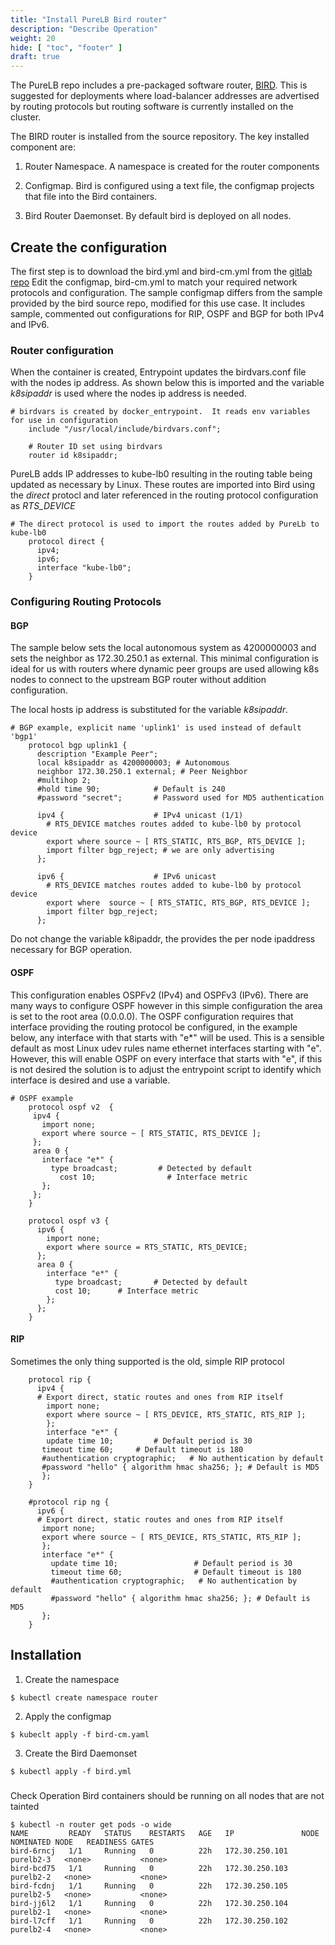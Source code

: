 ```yaml
---
title: "Install PureLB Bird router"
description: "Describe Operation"
weight: 20
hide: [ "toc", "footer" ]
draft: true
---
```


The PureLB repo includes a pre-packaged software router, [BIRD](https://bird.network.cz/).  This is suggested for deployments where load-balancer addresses are advertised by routing protocols but routing software is currently installed on the cluster.

The BIRD router is installed from the source repository.   The key installed component are:

1. Router Namespace.  A namespace is created for the router components

2. Configmap.  Bird is configured using a text file, the configmap projects that file into the Bird containers.

3. Bird Router Daemonset.  By default bird is deployed on all nodes.



## Create the configuration

The first step is to download the bird.yml and bird-cm.yml from the [gitlab repo](https://gitlab.com/purelb/bird_router)  Edit the configmap, bird-cm.yml to match your required network protocols and configuration.  The sample configmap differs from the sample provided by the bird source repo, modified for this use case.  It includes sample, commented out configurations for RIP, OSPF and BGP for both IPv4 and IPv6.

### Router configuration

When the container is created, Entrypoint updates the birdvars.conf file with the nodes ip address.  As shown below this is imported and the variable _k8sipaddr_ is used where the nodes ip address is needed.

```plaintext
# birdvars is created by docker_entrypoint.  It reads env variables for use in configuration
    include "/usr/local/include/birdvars.conf";

    # Router ID set using birdvars
    router id k8sipaddr;
```

PureLB adds IP addresses to kube-lb0 resulting in the routing table being updated as necessary by Linux.  These routes are imported into Bird using the _direct_ protocl and later referenced in the routing protocol configuration as *RTS_DEVICE*

```plaintext
# The direct protocol is used to import the routes added by PureLb to kube-lb0
    protocol direct {
      ipv4;
      ipv6;
      interface "kube-lb0";
    }
```

### Configuring Routing Protocols

#### BGP

The sample below sets the local autonomous system as 4200000003 and sets the neighbor as 172.30.250.1 as external.  This minimal configuration is ideal for us with routers where dynamic peer groups are used allowing k8s nodes to connect to the upstream BGP router without addition configuration. 

The local hosts ip address is substituted for the variable _k8sipaddr_.  

```plaintext
# BGP example, explicit name 'uplink1' is used instead of default 'bgp1'
    protocol bgp uplink1 {
      description "Example Peer";
      local k8sipaddr as 4200000003; # Autonomous
      neighbor 172.30.250.1 external; # Peer Neighbor
      #multihop 2;
      #hold time 90;            # Default is 240
      #password "secret";       # Password used for MD5 authentication

      ipv4 {                    # IPv4 unicast (1/1)
        # RTS_DEVICE matches routes added to kube-lb0 by protocol device
        export where source ~ [ RTS_STATIC, RTS_BGP, RTS_DEVICE ];
        import filter bgp_reject; # we are only advertising
      };

      ipv6 {                    # IPv6 unicast
        # RTS_DEVICE matches routes added to kube-lb0 by protocol device
        export where  source ~ [ RTS_STATIC, RTS_BGP, RTS_DEVICE ];
        import filter bgp_reject;
      };
```
Do not change the variable k8ipaddr, the provides the per node ipaddress necessary for BGP operation. 


#### OSPF
This configuration enables OSPFv2 (IPv4) and OSPFv3 (IPv6).  There are many ways to configure OSPF however in this simple configuration the area is set to the root area (0.0.0.0).  The OSPF configuration requires that interface providing the routing protocol be configured, in the example below, any interface with that starts with "e*" will be used.  This is a sensible default as most Linux udev rules name ethernet interfaces starting with "e".  However, this will enable OSPF on every interface that starts with "e", if this is not desired the solution is to adjust the entrypoint script to identify which interface is desired and use a variable.


```plaintext
# OSPF example
    protocol ospf v2  {
     ipv4 {
       import none;
       export where source ~ [ RTS_STATIC, RTS_DEVICE ];
     };
     area 0 {
       interface "e*" {
         type broadcast;         # Detected by default
           cost 10;                # Interface metric
       };
     };
    }

    protocol ospf v3 {
      ipv6 {
        import none;
        export where source = RTS_STATIC, RTS_DEVICE;
      };
      area 0 {
        interface "e*" {
          type broadcast;		# Detected by default
          cost 10;		# Interface metric
        };
      };
    }
```

#### RIP
Sometimes the only thing supported is the old, simple RIP protocol  

```plaintext
    protocol rip {
      ipv4 {
      # Export direct, static routes and ones from RIP itself
        import none;
        export where source ~ [ RTS_DEVICE, RTS_STATIC, RTS_RIP ];
        };
        interface "e*" {
        update time 10;			# Default period is 30
       timeout time 60;		# Default timeout is 180
       #authentication cryptographic;	# No authentication by default
       #password "hello" { algorithm hmac sha256; }; # Default is MD5
       };
    }

    #protocol rip ng {
      ipv6 {
      # Export direct, static routes and ones from RIP itself
       import none;
       export where source ~ [ RTS_DEVICE, RTS_STATIC, RTS_RIP ];
       };
       interface "e*" {
         update time 10;                 # Default period is 30
         timeout time 60;                # Default timeout is 180
         #authentication cryptographic;   # No authentication by default
         #password "hello" { algorithm hmac sha256; }; # Default is MD5
       };
    }
```

## Installation


1. Create the namespace
```plaintext
$ kubectl create namespace router
```
2.  Apply the configmap
```plaintext
$ kubeclt apply -f bird-cm.yaml
```
3.  Create the Bird Daemonset
```plaintext
$ kubectl apply -f bird.yml
```

###
Check Operation
Bird containers should be running on all nodes that are not tainted
```plaintext
$ kubectl -n router get pods -o wide
NAME         READY   STATUS    RESTARTS   AGE   IP               NODE        NOMINATED NODE   READINESS GATES
bird-6rncj   1/1     Running   0          22h   172.30.250.101   purelb2-3   <none>           <none>
bird-bcd75   1/1     Running   0          22h   172.30.250.103   purelb2-2   <none>           <none>
bird-fcdnj   1/1     Running   0          22h   172.30.250.105   purelb2-5   <none>           <none>
bird-jj6l2   1/1     Running   0          22h   172.30.250.104   purelb2-1   <none>           <none>
bird-l7cff   1/1     Running   0          22h   172.30.250.102   purelb2-4   <none>           <none>
```



